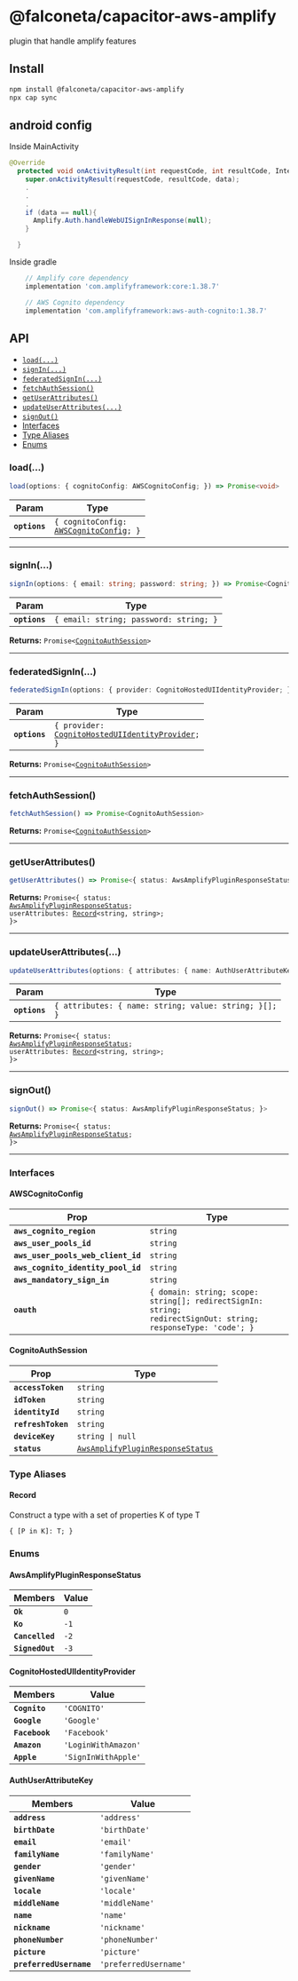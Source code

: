 # @falconeta/capacitor-aws-amplify

plugin that handle amplify features

## Install

```bash
npm install @falconeta/capacitor-aws-amplify
npx cap sync
```

## android config

Inside MainActivity

```java
@Override
  protected void onActivityResult(int requestCode, int resultCode, Intent data) {
    super.onActivityResult(requestCode, resultCode, data);
    .
    .
    .
    if (data == null){
      Amplify.Auth.handleWebUISignInResponse(null);
    }

  }
```
Inside gradle

```gradle
    // Amplify core dependency
    implementation 'com.amplifyframework:core:1.38.7'

    // AWS Cognito dependency
    implementation 'com.amplifyframework:aws-auth-cognito:1.38.7'
```


## API

<docgen-index>

* [`load(...)`](#load)
* [`signIn(...)`](#signin)
* [`federatedSignIn(...)`](#federatedsignin)
* [`fetchAuthSession()`](#fetchauthsession)
* [`getUserAttributes()`](#getuserattributes)
* [`updateUserAttributes(...)`](#updateuserattributes)
* [`signOut()`](#signout)
* [Interfaces](#interfaces)
* [Type Aliases](#type-aliases)
* [Enums](#enums)

</docgen-index>

<docgen-api>
<!--Update the source file JSDoc comments and rerun docgen to update the docs below-->

### load(...)

```typescript
load(options: { cognitoConfig: AWSCognitoConfig; }) => Promise<void>
```

| Param         | Type                                                                              |
| ------------- | --------------------------------------------------------------------------------- |
| **`options`** | <code>{ cognitoConfig: <a href="#awscognitoconfig">AWSCognitoConfig</a>; }</code> |

--------------------


### signIn(...)

```typescript
signIn(options: { email: string; password: string; }) => Promise<CognitoAuthSession>
```

| Param         | Type                                              |
| ------------- | ------------------------------------------------- |
| **`options`** | <code>{ email: string; password: string; }</code> |

**Returns:** <code>Promise&lt;<a href="#cognitoauthsession">CognitoAuthSession</a>&gt;</code>

--------------------


### federatedSignIn(...)

```typescript
federatedSignIn(options: { provider: CognitoHostedUIIdentityProvider; }) => Promise<CognitoAuthSession>
```

| Param         | Type                                                                                                       |
| ------------- | ---------------------------------------------------------------------------------------------------------- |
| **`options`** | <code>{ provider: <a href="#cognitohosteduiidentityprovider">CognitoHostedUIIdentityProvider</a>; }</code> |

**Returns:** <code>Promise&lt;<a href="#cognitoauthsession">CognitoAuthSession</a>&gt;</code>

--------------------


### fetchAuthSession()

```typescript
fetchAuthSession() => Promise<CognitoAuthSession>
```

**Returns:** <code>Promise&lt;<a href="#cognitoauthsession">CognitoAuthSession</a>&gt;</code>

--------------------


### getUserAttributes()

```typescript
getUserAttributes() => Promise<{ status: AwsAmplifyPluginResponseStatus; userAttributes: Record<string, string>; }>
```

**Returns:** <code>Promise&lt;{ status: <a href="#awsamplifypluginresponsestatus">AwsAmplifyPluginResponseStatus</a>; userAttributes: <a href="#record">Record</a>&lt;string, string&gt;; }&gt;</code>

--------------------


### updateUserAttributes(...)

```typescript
updateUserAttributes(options: { attributes: { name: AuthUserAttributeKey | string; value: string; }[]; }) => Promise<{ status: AwsAmplifyPluginResponseStatus; userAttributes: Record<string, string>; }>
```

| Param         | Type                                                             |
| ------------- | ---------------------------------------------------------------- |
| **`options`** | <code>{ attributes: { name: string; value: string; }[]; }</code> |

**Returns:** <code>Promise&lt;{ status: <a href="#awsamplifypluginresponsestatus">AwsAmplifyPluginResponseStatus</a>; userAttributes: <a href="#record">Record</a>&lt;string, string&gt;; }&gt;</code>

--------------------


### signOut()

```typescript
signOut() => Promise<{ status: AwsAmplifyPluginResponseStatus; }>
```

**Returns:** <code>Promise&lt;{ status: <a href="#awsamplifypluginresponsestatus">AwsAmplifyPluginResponseStatus</a>; }&gt;</code>

--------------------


### Interfaces


#### AWSCognitoConfig

| Prop                               | Type                                                                                                                     |
| ---------------------------------- | ------------------------------------------------------------------------------------------------------------------------ |
| **`aws_cognito_region`**           | <code>string</code>                                                                                                      |
| **`aws_user_pools_id`**            | <code>string</code>                                                                                                      |
| **`aws_user_pools_web_client_id`** | <code>string</code>                                                                                                      |
| **`aws_cognito_identity_pool_id`** | <code>string</code>                                                                                                      |
| **`aws_mandatory_sign_in`**        | <code>string</code>                                                                                                      |
| **`oauth`**                        | <code>{ domain: string; scope: string[]; redirectSignIn: string; redirectSignOut: string; responseType: 'code'; }</code> |


#### CognitoAuthSession

| Prop               | Type                                                                                      |
| ------------------ | ----------------------------------------------------------------------------------------- |
| **`accessToken`**  | <code>string</code>                                                                       |
| **`idToken`**      | <code>string</code>                                                                       |
| **`identityId`**   | <code>string</code>                                                                       |
| **`refreshToken`** | <code>string</code>                                                                       |
| **`deviceKey`**    | <code>string \| null</code>                                                               |
| **`status`**       | <code><a href="#awsamplifypluginresponsestatus">AwsAmplifyPluginResponseStatus</a></code> |


### Type Aliases


#### Record

Construct a type with a set of properties K of type T

<code>{ [P in K]: T; }</code>


### Enums


#### AwsAmplifyPluginResponseStatus

| Members         | Value           |
| --------------- | --------------- |
| **`Ok`**        | <code>0</code>  |
| **`Ko`**        | <code>-1</code> |
| **`Cancelled`** | <code>-2</code> |
| **`SignedOut`** | <code>-3</code> |


#### CognitoHostedUIIdentityProvider

| Members        | Value                          |
| -------------- | ------------------------------ |
| **`Cognito`**  | <code>'COGNITO'</code>         |
| **`Google`**   | <code>'Google'</code>          |
| **`Facebook`** | <code>'Facebook'</code>        |
| **`Amazon`**   | <code>'LoginWithAmazon'</code> |
| **`Apple`**    | <code>'SignInWithApple'</code> |


#### AuthUserAttributeKey

| Members                 | Value                            |
| ----------------------- | -------------------------------- |
| **`address`**           | <code>'address'</code>           |
| **`birthDate`**         | <code>'birthDate'</code>         |
| **`email`**             | <code>'email'</code>             |
| **`familyName`**        | <code>'familyName'</code>        |
| **`gender`**            | <code>'gender'</code>            |
| **`givenName`**         | <code>'givenName'</code>         |
| **`locale`**            | <code>'locale'</code>            |
| **`middleName`**        | <code>'middleName'</code>        |
| **`name`**              | <code>'name'</code>              |
| **`nickname`**          | <code>'nickname'</code>          |
| **`phoneNumber`**       | <code>'phoneNumber'</code>       |
| **`picture`**           | <code>'picture'</code>           |
| **`preferredUsername`** | <code>'preferredUsername'</code> |

</docgen-api>
